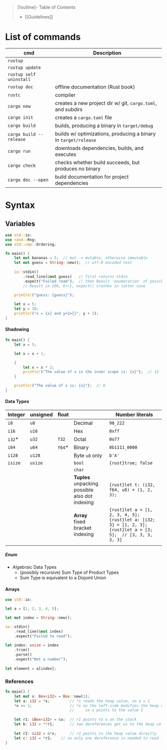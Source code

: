 > [!outline]- Table of Contents
> - [[Guidelines]] 
# List of commands

| cmd                     | Description                                                     |
| ----------------------- | --------------------------------------------------------------- |
| `rustup`                |                                                                 |
| `rustup update`         |                                                                 |
| `rustup self uninstall` |                                                                 |
| `rustup doc`            | offline documentation (Rust book)                               |
| `rustc`                 | compiler                                                        |
| `cargo new`             | creates a new project dir w/ git, `cargo.toml`, and subdirs     |
| `cargo init`            | creates a `cargo.toml` file                                     |
| `cargo build`           | builds, producing a binary in `target/debug`                    |
| `cargo build --release` | builds w/ optimizations, producing a binary in `target/release` |
| `cargo run`             | downloads dependencies, builds, and executes                    |
| `cargo check`           | checks whether build succeeds, but produces no binary           |
| `cargo doc --open`      | build documentation for project dependencies                    |

# Syntax
## Variables
```rust
use std::io;
use rand::Rng;
use std::cmp::Ordering;

fn main() {
	let mut bananas = 5;  // mut -> mutable, otherwise immutable
	let mut guess = String::new();  // utf-8 encoded text
	
	io::stdin()
		.read_line(&mut guess)   // first returns Stdin
		.expect("Failed read");  // then Result 'enumeration' of possible state 'variant'
		// Result in {Ok, Err}, expect() crashes in latter case
	
	println!("guess: {guess}");

	let x = 5;
	let y = 10;
	println!("x = {x} and y+2={}", y + 2);
}
```
#### Shadowing
```rust
fn main() {
    let x = 5;

    let x = x + 1;

    {
        let x = x * 2;
        println!("The value of x in the inner scope is: {x}");  // 12
    }

    println!("The value of x is: {x}");  // 6
}
```
#### Data Types

| Integer | unsigned | float   |                                                       | Number literals                                                                                                         |
| ------- | -------- | ------- | ----------------------------------------------------- | ----------------------------------------------------------------------------------------------------------------------- |
| `i8`    | `u8`     |         | Decimal                                               | `98_222`                                                                                                                |
| `i16`   | `u16`    |         | Hex                                                   | `0xff`                                                                                                                  |
| `i32`\* | `u32`    | `f32`   | Octal                                                 | `0o77`                                                                                                                  |
| `i64`   | `u64`    | `f64`\* | Binary                                                | `0b1111_0000`                                                                                                           |
| `i128`  | `u128`   |         | Byte `u8` only                                        | `b'A'`                                                                                                                  |
| `isize` | `usize`  |         | `bool`                                                | `{rust}true; false`                                                                                                     |
|         |          |         | `char`                                                |                                                                                                                         |
|         |          |         | **Tuples**<br>unpacking possible<br>also dot indexing | `{rust}let t: (i32, f64, u8) = (1, 2, 3);`                                                                              |
|         |          |         | **Array**<br>fixed<br>bracket indexing                | `{rust}let a = [1, 2, 3, 4, 5];`<br>`{rust}let a: [i32; 3] = [1, 2, 3];`<br>`{rust}let a = [3; 5];  // [3, 3, 3, 3, 3]` |
|         |          |         |                                                       |                                                                                                                         |
##### Enum
- Algebraic Data Types
	- (possibly recursive) Sum Type of Product Types
	- Sum Type is equivalent to a Disjoint Union

#### Arrays
```rust
use std::io;

let a = [1, 2, 3, 4, 5];

let mut index = String::new();

io::stdin()
	.read_line(&mut index)
	.expect("Failed to read");
	
let index: usize = index
	.trim()
	.parse()
	.expect("Not a number");
	
let element = a[index];

```

### References
```rust
fn main() {
	let mut x: Box<i32> = Box::new(1);
	let a: i32 = *x;         // *x reads the heap value, so a = 1
	*x += 1;                 // *x on the left-side modifies the heap value,
	                         //     so x points to the value 2
	
	let r1: &Box<i32> = &x;  // r1 points to x on the stack
	let b: i32 = **r1;       // two dereferences get us to the heap value
	
	let r2: &i32 = &*x;      // r2 points to the heap value directly
	let c: i32 = *r2;    // so only one dereference is needed to read it
}
```